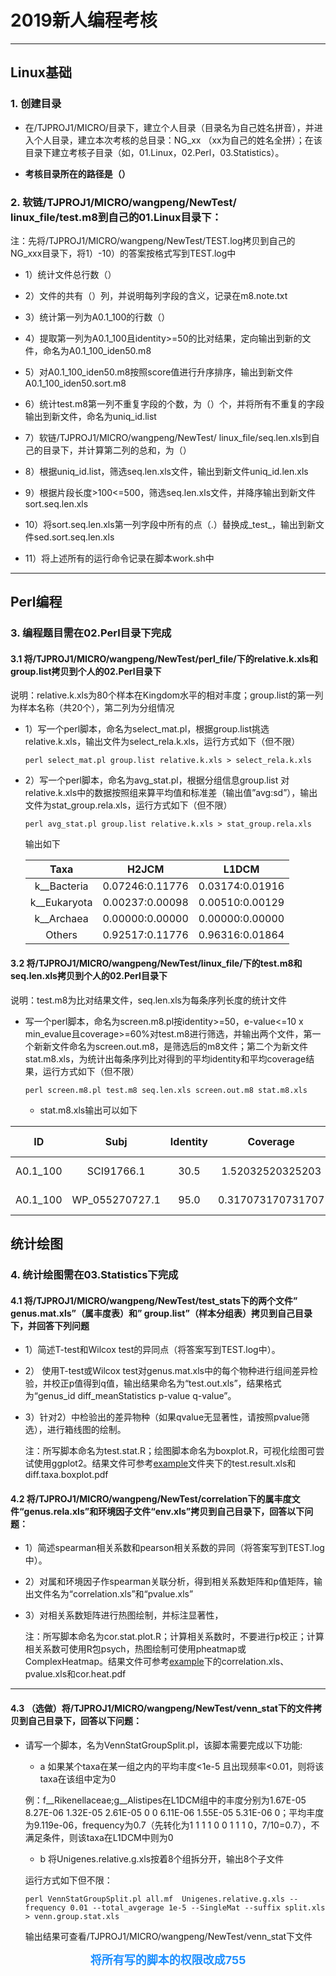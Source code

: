 # 2019新人编程考核

---

## Linux基础

### 1. 创建目录

- 在/TJPROJ1/MICRO/目录下，建立个人目录（目录名为自己姓名拼音），并进入个人目录，建立本次考核的总目录：NG_xx （xx为自己的姓名全拼）；在该目录下建立考核子目录（如，01.Linux，02.Perl，03.Statistics）。

- **考核目录所在的路径是（）**


### 2. 软链/TJPROJ1/MICRO/wangpeng/NewTest/ linux_file/test.m8到自己的01.Linux目录下：
   
   注：先将/TJPROJ1/MICRO/wangpeng/NewTest/TEST.log拷贝到自己的NG_xxx目录下，将1）-10）的答案按格式写到TEST.log中

- 1）统计文件总行数（）

- 2）文件的共有（）列，并说明每列字段的含义，记录在m8.note.txt

- 3）统计第一列为A0.1_100的行数（）

- 4）提取第一列为A0.1_100且identity>=50的比对结果，定向输出到新的文件，命名为A0.1_100_iden50.m8

- 5）对A0.1_100_iden50.m8按照score值进行升序排序，输出到新文件A0.1_100_iden50.sort.m8

- 6）统计test.m8第一列不重复字段的个数，为（）个，并将所有不重复的字段输出到新文件，命名为uniq_id.list

- 7）软链/TJPROJ1/MICRO/wangpeng/NewTest/ linux_file/seq.len.xls到自己的目录下，并计算第二列的总和，为（）

- 8）根据uniq_id.list，筛选seq.len.xls文件，输出到新文件uniq_id.len.xls

- 9）根据片段长度>100<=500，筛选seq.len.xls文件，并降序输出到新文件sort.seq.len.xls

- 10）将sort.seq.len.xls第一列字段中所有的点（.）替换成_test_，输出到新文件sed.sort.seq.len.xls

- 11）将上述所有的运行命令记录在脚本work.sh中


---

## Perl编程

### 3. 编程题目需在02.Perl目录下完成
 
#### 3.1 将/TJPROJ1/MICRO/wangpeng/NewTest/perl_file/下的relative.k.xls和group.list拷贝到个人的02.Perl目录下

 说明：relative.k.xls为80个样本在Kingdom水平的相对丰度；group.list的第一列为样本名称（共20个），第二列为分组情况

- 1）写一个perl脚本，命名为select_mat.pl，根据group.list挑选relative.k.xls，输出文件为select_rela.k.xls，运行方式如下（但不限）
    
    ``` perl select_mat.pl group.list relative.k.xls > select_rela.k.xls ```


- 2）写一个perl脚本，命名为avg_stat.pl，根据分组信息group.list 对relative.k.xls中的数据按照组来算平均值和标准差（输出值”avg:sd”），输出文件为stat_group.rela.xls，运行方式如下（但不限）
    
    ```perl avg_stat.pl group.list relative.k.xls > stat_group.rela.xls ```
   
  输出如下
    
  Taxa | H2JCM | L1DCM
  :-: | :-: | :-: 
  k__Bacteria | 0.07246:0.11776 | 0.03174:0.01916
  k__Eukaryota | 0.00237:0.00098 | 0.00510:0.00129
  k__Archaea | 0.00000:0.00000 | 0.00000:0.00000
  Others | 0.92517:0.11776 | 0.96316:0.01864
 
 
#### 3.2 将/TJPROJ1/MICRO/wangpeng/NewTest/linux_file/下的test.m8和seq.len.xls拷贝到个人的02.Perl目录下

 说明：test.m8为比对结果文件，seq.len.xls为每条序列长度的统计文件
 
 - 写一个perl脚本，命名为screen.m8.pl按identity>=50，e-value<=10 x min_evalue且coverage>=60%对test.m8进行筛选，并输出两个文件，第一个新新文件命名为screen.out.m8，是筛选后的m8文件；第二个为新文件stat.m8.xls，为统计出每条序列比对得到的平均identity和平均coverage结果，运行方式如下（但不限）
   
   ```perl screen.m8.pl test.m8 seq.len.xls screen.out.m8 stat.m8.xls```

    - stat.m8.xls输出可以如下
    
ID | Subj	| Identity	| Coverage| E-value | Min_evalue
:-: | :-: | :-: | :-: | :-: | :-:
A0.1_100| SCI91766.1	| 30.5	| 1.52032520325203	| 3.3e-07| 1.7e-12|
A0.1_100|WP_055270727.1|95.0|0.317073170731707|1.7e-13|1.7e-12|
## 统计绘图

### 4. 统计绘图需在03.Statistics下完成

#### 4.1 将/TJPROJ1/MICRO/wangpeng/NewTest/test_stats下的两个文件” genus.mat.xls”（属丰度表）和” group.list”（样本分组表）拷贝到自己目录下，并回答下列问题

- 1）简述T-test和Wilcox test的异同点（将答案写到TEST.log中）。
    
- 2） 使用T-test或Wilcox test对genus.mat.xls中的每个物种进行组间差异检验，并校正p值得到q值，输出结果命名为“test.out.xls”，结果格式为“genus_id  diff_meanStatistics  p-value  q-value”。
    
- 3）针对2）中检验出的差异物种（如果qvalue无显著性，请按照pvalue筛选），进行箱线图的绘制。
    
    注：所写脚本命名为test.stat.R；绘图脚本命名为boxplot.R，可视化绘图可尝试使用ggplot2。结果文件可参考[example](https://github.com/wangpengnovos/FreshTest/tree/master/example)文件夹下的test.result.xls和diff.taxa.boxplot.pdf
       
#### 4.2 将/TJPROJ1/MICRO/wangpeng/NewTest/correlation下的属丰度文件“genus.rela.xls”和环境因子文件“env.xls”拷贝到自己目录下，回答以下问题：

- 1）简述spearman相关系数和pearson相关系数的异同（将答案写到TEST.log中）。
    
- 2）对属和环境因子作spearman关联分析，得到相关系数矩阵和p值矩阵，输出文件名为“correlation.xls”和“pvalue.xls”
    
- 3）对相关系数矩阵进行热图绘制，并标注显著性，
    
    注：所写脚本命名为cor.stat.plot.R；计算相关系数时，不要进行p校正；计算相关系数可使用R包psych，热图绘制可使用pheatmap或ComplexHeatmap。结果文件可参考[example](https://github.com/wangpengnovos/FreshTest/tree/master/example)下的correlation.xls、pvalue.xls和cor.heat.pdf
 
---

#### 4.3 （选做）将/TJPROJ1/MICRO/wangpeng/NewTest/venn_stat下的文件拷贝到自己目录下，回答以下问题：

   - 请写一个脚本，名为VennStatGroupSplit.pl，该脚本需要完成以下功能:
      
      - a 如果某个taxa在某一组之内的平均丰度<1e-5 且出现频率<0.01，则将该taxa在该组中定为0
      
      例：f__Rikenellaceae;g__Alistipes在L1DCM组中的丰度分别为1.67E-05	8.27E-06	1.32E-05	2.61E-05	0	0	6.11E-06	1.55E-05	5.31E-06	0；平均丰度为9.119e-06，frequency为0.7（先转化为1 1 1 1 0 0 1 1 1 0，7/10=0.7），不满足条件，则该taxa在L1DCM中则为0
      
      - b 将Unigenes.relative.g.xls按着8个组拆分开，输出8个子文件
      
      运行方式如下但不限：
      
      ```perl VennStatGroupSplit.pl all.mf  Unigenes.relative.g.xls --frequency 0.01 --total_avgerage 1e-5 --SingleMat --suffix split.xls > venn.group.stat.xls```
      
      
      输出结果可查看/TJPROJ1/MICRO/wangpeng/NewTest/venn_stat下文件
      


**<center> <font color=#1E90FF size=4.5> 将所有写的脚本的权限改成755 </font> </center>**


